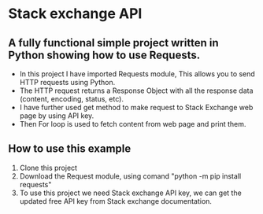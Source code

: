 # Stack exchange API

## A fully functional simple project written in Python showing how to use Requests.

- In this project I have imported Requests module, This allows you to send HTTP requests using Python.
- The HTTP request returns a Response Object with all the response data (content, encoding, status, etc).
- I have further used get method to make request to Stack Exchange web page by using API key.
- Then For loop is used to fetch content from web page and print them.

## How to use this example

1. Clone this project
2. Download the Request module, using comand "python -m pip install requests"
3. To use this project we need Stack exchange API key, we can get the updated free API key from Stack exchange documentation.

